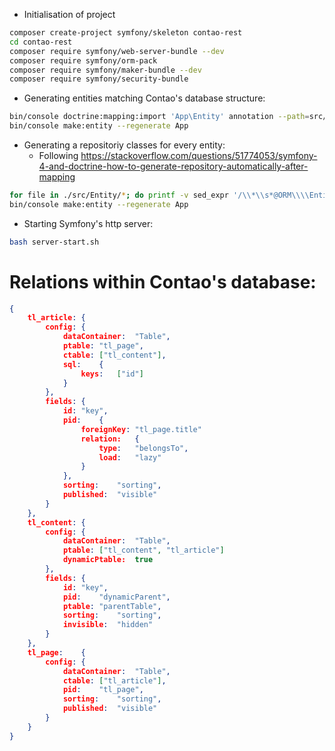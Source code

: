 * Initialisation of project

```sh
composer create-project symfony/skeleton contao-rest
cd contao-rest
composer require symfony/web-server-bundle --dev
composer require symfony/orm-pack
composer require symfony/maker-bundle --dev
composer require symfony/security-bundle
```

* Generating entities matching Contao's database structure:

```sh
bin/console doctrine:mapping:import 'App\Entity' annotation --path=src/Entity
bin/console make:entity --regenerate App
```

* Generating a repositoriy classes for every entity:
  * Following https://stackoverflow.com/questions/51774053/symfony-4-and-doctrine-how-to-generate-repository-automatically-after-mapping

```sh
for file in ./src/Entity/*; do printf -v sed_expr '/\\*\\s*@ORM\\\\Entity\\(\\s\\|$\\)/s/Entity/Entity(repositoryClass="App\\\\Repository\\\\%sRepository")/' $(basename ${file%.php}); sed -i -e "$sed_expr" $file; done
bin/console make:entity --regenerate App
```

* Starting Symfony's http server:

```sh
bash server-start.sh
```

# Relations within Contao's database:

```json
{
	tl_article: {
		config:	{
			dataContainer:	"Table",
			ptable:	"tl_page",
			ctable:	["tl_content"],
			sql:	{
				keys:	["id"]
			}
		},
		fields: {
			id:	"key",
			pid:	{
				foreignKey:	"tl_page.title"
				relation:	{
					type:	"belongsTo",
					load:	"lazy"
				}
			},
			sorting:	"sorting",
			published:	"visible"
		}
	},
	tl_content:	{
		config:	{
			dataContainer:	"Table",
			ptable:	["tl_content", "tl_article"]
			dynamicPtable:	true
		},
		fields:	{
			id:	"key",
			pid:	"dynamicParent",
			ptable:	"parentTable",
			sorting:	"sorting",
			invisible:	"hidden"
		}
	},
	tl_page:	{
		config:	{
			dataContainer:	"Table",
			ctable:	["tl_article"],
			pid:	"tl_page",
			sorting:	"sorting",
			published:	"visible"
		}
	}
}
```
